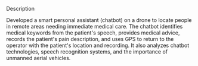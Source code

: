 Description

Developed a smart personal assistant (chatbot) on a drone to locate people in remote areas needing immediate medical care. The chatbot identifies medical keywords from the patient's speech, provides medical advice, records the patient's pain description, and uses GPS to return to the operator with the patient's location and recording. It also analyzes chatbot technologies, speech recognition systems, and the importance of unmanned aerial vehicles.
